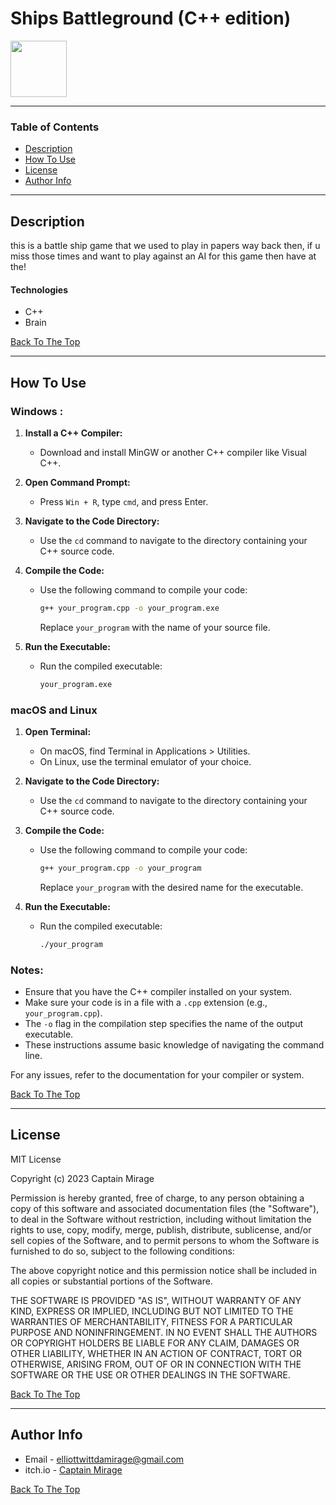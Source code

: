 # Ships Battleground (C++ edition)

<img src='https://github.com/CaptainMirage/Ships-BattleGround/assets/87281406/95702994-1a16-456e-91b8-9ac72dc402ef' width='90'>

---

### Table of Contents

- [Description](#description)
- [How To Use](#how-to-use)
- [License](#license)
- [Author Info](#author-info)

---

## Description

this is a battle ship game that we used to play in papers way back then, if u miss those times and want to play against an AI for this game then have at the!

#### Technologies

- C++
- Brain

[Back To The Top](#Ships-Battleground-(C++-edition))

---

## How To Use


### Windows :

1. **Install a C++ Compiler:**
   - Download and install MinGW or another C++ compiler like Visual C++.

2. **Open Command Prompt:**
   - Press `Win + R`, type `cmd`, and press Enter.

3. **Navigate to the Code Directory:**
   - Use the `cd` command to navigate to the directory containing your C++ source code.

4. **Compile the Code:**
   - Use the following command to compile your code:
     ```bash
     g++ your_program.cpp -o your_program.exe
     ```
     Replace `your_program` with the name of your source file.

5. **Run the Executable:**
   - Run the compiled executable:
     ```bash
     your_program.exe
     ```

### macOS and Linux

1. **Open Terminal:**
   - On macOS, find Terminal in Applications > Utilities.
   - On Linux, use the terminal emulator of your choice.

2. **Navigate to the Code Directory:**
   - Use the `cd` command to navigate to the directory containing your C++ source code.

3. **Compile the Code:**
   - Use the following command to compile your code:
     ```bash
     g++ your_program.cpp -o your_program
     ```
     Replace `your_program` with the desired name for the executable.

4. **Run the Executable:**
   - Run the compiled executable:
     ```bash
     ./your_program
     ```

### Notes:

- Ensure that you have the C++ compiler installed on your system.
- Make sure your code is in a file with a `.cpp` extension (e.g., `your_program.cpp`).
- The `-o` flag in the compilation step specifies the name of the output executable.
- These instructions assume basic knowledge of navigating the command line.

For any issues, refer to the documentation for your compiler or system.


[Back To The Top](#Ships-Battleground-(C++-edition))

---

## License

MIT License

Copyright (c) 2023 Captain Mirage

Permission is hereby granted, free of charge, to any person obtaining a copy
of this software and associated documentation files (the "Software"), to deal
in the Software without restriction, including without limitation the rights
to use, copy, modify, merge, publish, distribute, sublicense, and/or sell
copies of the Software, and to permit persons to whom the Software is
furnished to do so, subject to the following conditions:

The above copyright notice and this permission notice shall be included in all
copies or substantial portions of the Software.

THE SOFTWARE IS PROVIDED "AS IS", WITHOUT WARRANTY OF ANY KIND, EXPRESS OR
IMPLIED, INCLUDING BUT NOT LIMITED TO THE WARRANTIES OF MERCHANTABILITY,
FITNESS FOR A PARTICULAR PURPOSE AND NONINFRINGEMENT. IN NO EVENT SHALL THE
AUTHORS OR COPYRIGHT HOLDERS BE LIABLE FOR ANY CLAIM, DAMAGES OR OTHER
LIABILITY, WHETHER IN AN ACTION OF CONTRACT, TORT OR OTHERWISE, ARISING FROM,
OUT OF OR IN CONNECTION WITH THE SOFTWARE OR THE USE OR OTHER DEALINGS IN THE
SOFTWARE.

[Back To The Top](#Ships-Battleground-(C++-edition))

---

## Author Info

- Email - elliottwittdamirage@gmail.com
- itch.io - [Captain Mirage](https://captain-mirage.itch.io/foxys-adventure)

[Back To The Top](#Ships-Battleground-(C++-edition))
